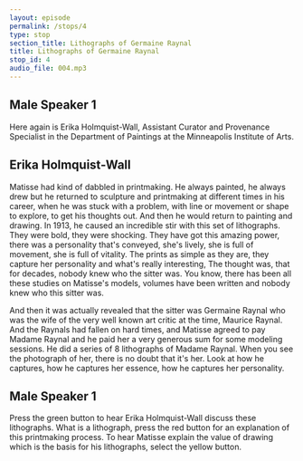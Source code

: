 ```yaml
---
layout: episode
permalink: /stops/4
type: stop
section_title: Lithographs of Germaine Raynal
title: Lithographs of Germaine Raynal
stop_id: 4
audio_file: 004.mp3
---
```


## Male Speaker 1

Here again is Erika Holmquist-Wall, Assistant Curator and Provenance Specialist in the Department of Paintings at the Minneapolis Institute of Arts.

## Erika Holmquist-Wall

Matisse had kind of dabbled in printmaking.  He always painted, he always drew but he returned to sculpture and printmaking at different times in his career, when he was stuck with a problem, with line or movement or shape to explore, to get his thoughts out.  And then he would return to painting and drawing.  In 1913, he caused an incredible stir with this set of lithographs.  They were bold, they were shocking.  They have got this amazing power, there was a personality that's conveyed, she's lively, she is full of movement, she is full of vitality.  The prints as simple as they are, they capture her personality and what's really interesting, The thought was, that for decades, nobody knew who the sitter was.  You know, there has been all these studies on Matisse's models, volumes have been written and nobody knew who this sitter was.

And then it was actually revealed that the sitter was Germaine Raynal who was the wife of the very well known art critic at the time, Maurice Raynal.  And the Raynals had fallen on hard times, and Matisse agreed to pay Madame Raynal and he paid her a very generous sum for some modeling sessions.  He did a series of 8 lithographs of Madame Raynal.  When you see the photograph of her, there is no doubt that it's her.  Look at how he captures, how he captures her essence, how he captures her personality.

## Male Speaker 1

Press the green button to hear Erika Holmquist-Wall discuss these lithographs.  What is a lithograph, press the red button for an explanation of this printmaking process.  To hear Matisse explain the value of drawing which is the basis for his lithographs, select the yellow button.
